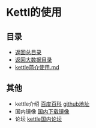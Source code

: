 # Kettl的使用
## 目录
- [返回总目录](../../README.md#项目目录)
- [返回大数据目录](../README.md)
- [kettle简介使用.md](./kettle简介使用.md)
## 其他
- kettle介绍
    [百度百科](https://baike.baidu.com/item/Kettle/5920713)
    [github地址](https://github.com/pentaho/pentaho-kettle)
- 国内镜像
    [国内下载镜像](http://mirror.bit.edu.cn/pentaho/)
- 论坛
    [kettle国内论坛](http://www.kettle.net.cn/)
